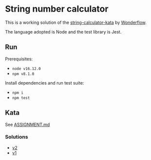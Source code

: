 # String number calculator

This is a working solution of the [string-calculator-kata](https://github.com/wonderflow-bv/string-calculator-kata) by [Wonderflow](https://wonderflow.ai/).

The language adopted is Node and the test library is Jest.

## Run

Prerequisites:

- `node v16.12.0`
- `npm v8.1.0`

Install dependencies and run test suite:

- `npm i`
- `npm test`

## Kata

See [ASSIGNMENT.md](https://github.com/wonderflow-bv/string-calculator-kata/blob/master/README.md)


### Solutions

- [v2](https://github.com/alessio-libardi/string-calculator-kata/tree/v2)
- [v1](https://github.com/alessio-libardi/string-calculator-kata/tree/v1)

